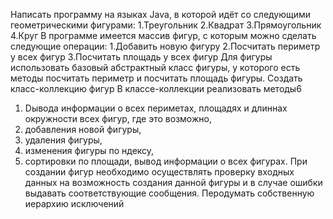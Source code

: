Написать программу на языках Java, в которой идёт со следующими геометрическими фигурами:
1.Треугольник
2.Квадрат
3.Прямоугольник
4.Круг
В программе имеется массив фигур, с которым можно сделать следующие операции:
1.Добавить новую фигуру
2.Посчитать периметр у всех фигур
3.Посчитать площадь у всех фигур
Для фигуры использовать базовый абстрактный класс фигуры, у которого есть методы посчитать периметр и посчитать площадь фигуры.
Создать класс-коллекцию фигур В классе-коллекции реализовать методы6
1. Dывода информации о всех периметах, площадях и длиннах окружности всех фигур, где это возможно,
2. добавления новой фигуры,
3. удаления фигуры,
4. изменения фигуры по ндексу,
5. сортировки по площади, вывод информации о всех фигурах.
При создании фигур необходимо осуществлять проверку входных данных на возможность создания данной фигуры и в случае ошибки выдавать соответствующие сообщения. Перодумать собственную иерархию исключений
